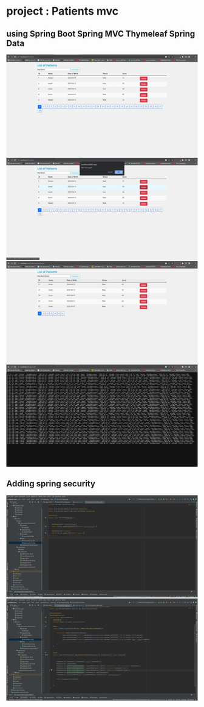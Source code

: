 <h1>project : Patients mvc </h1>
<h2>using Spring Boot Spring MVC Thymeleaf Spring Data  </h2>
<img alt="deleting patient 1" src="redmeimages/pic1.png">
<img alt="deleting patient 2" src="redmeimages/pic2.png">
<img alt="deleting patient 3" src="redmeimages/pic3.png">
<img alt="using request body to get json file  " src="redmeimages/pic4.png">
<h2>Adding spring security</h2>
<img alt="deleting patient 3" src="redmeimages/picsec4.png">
<img alt="deleting patient 3" src="redmeimages/picsec5.png">
